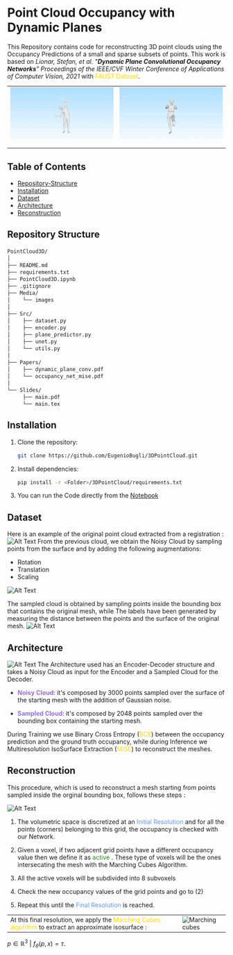 # Point Cloud Occupancy with Dynamic Planes

This Repository contains code for reconstructing 3D point clouds using the Occupancy Predictions of a small and sparse subsets of points.
This work is based on *Lionar, Stefan, et al. "**Dynamic Plane Convolutional Occupancy Networks**" Proceedings of the IEEE/CVF Winter Conference of Applications of Computer Vision, 2021* with <font color="gold">FAUST Dataset</font>.

<table>
  <tr>
    <td>
      <img src="./Media/test_scan_191.gif" alt="First GIF">
    </td>
    <td>
      <img src="./Media/test_scan_137.gif" alt="Second GIF">
    </td>
  </tr>
</table>

## Table of Contents
- [Repository-Structure](#repository-structure)
- [Installation](#installation)
- [Dataset](#dataset)
- [Architecture](#architecture)
- [Reconstruction](#reconstruction)

## Repository Structure
```plaintext
PointCloud3D/
│
├── README.md
├── requirements.txt
├── PointCloud3D.ipynb
├── .gitignore
├── Media/
│    └── images
│
├── Src/
│    ├── dataset.py
│    ├── encoder.py
│    ├── plane_predictor.py
│    ├── unet.py
│    └── utils.py
│    
├── Papers/
│    ├── dynamic_plane_conv.pdf
│    └── occupancy_net_mise.pdf
│
└── Slides/
     ├── main.pdf
     └── main.tex
```

## Installation

1. Clone the repository:
   ```bash
   git clone https://github.com/EugenioBugli/3DPointCloud.git
2. Install dependencies:
    ```bash
    pip install -r <Folder>/3DPointCloud/requirements.txt
3. You can run the Code directly from the [Notebook](PointCloud3D.ipynb)

## Dataset

Here is an example of the original point cloud extracted from a registration : 
![Alt Text](./Media/example/registration.png)
From the previous cloud, we obtain the Noisy Cloud by sampling points from the surface and by adding the following augmentations:

- Rotation
- Translation
- Scaling

![Alt Text](./Media/example/augmented_noisy_cloud.png)

The sampled cloud is obtained by sampling points inside the bounding box that contains the original mesh, while The labels have been generated by measuring the distance between the points and the surface of the original mesh.
![Alt Text](./Media/example/sampled_cloud.png)

## Architecture
![Alt Text](./Media/structure/pipeline_scuro.png)
The Architecture used has an Encoder-Decoder structure and takes a Noisy Cloud as input for the Encoder and a Sampled Cloud for the Decoder.

- <font color="mediumpurple">**Noisy Cloud**</font>: it's composed by 3000 points sampled over the surface of the starting mesh with the addition of Gaussian noise.

- <font color="mediumpurple">**Sampled Cloud**</font>: it's composed by 2048 points sampled over the bounding box containing the starting mesh.

During Training we use Binary Cross Entropy (<font color="gold">BCE</font>) between the occupancy prediction and the ground truth occupancy, while during Inference we Multiresolution IsoSurface Extraction (<font color="gold">MISE</font>) to reconstruct the meshes.

## Reconstruction

This procedure, which is used to reconstruct a mesh starting from points sampled inside the orginal bounding box, follows these steps :

![Alt Text](./Media/structure/mise.png)

1. The volumetric space is discretized at an <font color="cornflowerblue">Initial Resolution</font> and for all the points (corners) belonging to this grid, the occupancy is checked with our Network.

2. Given a voxel, if two adjacent grid points have a different occupancy value then we define it as <font color="forestgreen"> active </font>. These type of voxels will be the ones intersecating the mesh with the Marching Cubes Algorithm.

3. All the active voxels will be subdivided into 8 subvoxels

4. Check the new occupancy values of the grid points and go to (2)

5. Repeat this until the <font color="cornflowerblue">Final Resolution</font> is reached.

<table>
  <tr>
    <td>
      At this final resolution, we apply the <font color="gold">Marching Cubes algorithm</font> to extract an approximate isosurface : 
    </td>
    <td>
      <img src="./Media/marching_cubes.gif" alt="Marching cubes">
    </td>
  </tr>
</table>

${ p \in \mathbb{R}^3 \ | \ f_{θ}(p,x) = τ }$.